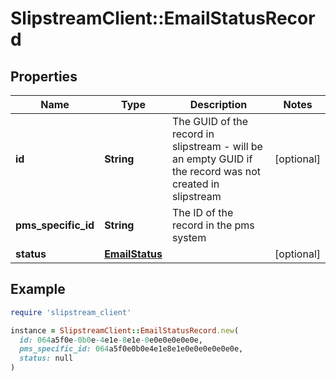 # SlipstreamClient::EmailStatusRecord

## Properties

| Name | Type | Description | Notes |
| ---- | ---- | ----------- | ----- |
| **id** | **String** | The GUID of the record in slipstream - will be an empty GUID if the record was not created in slipstream | [optional] |
| **pms_specific_id** | **String** | The ID of the record in the pms system |  |
| **status** | [**EmailStatus**](EmailStatus.md) |  | [optional] |

## Example

```ruby
require 'slipstream_client'

instance = SlipstreamClient::EmailStatusRecord.new(
  id: 064a5f0e-0b0e-4e1e-8e1e-0e0e0e0e0e0e,
  pms_specific_id: 064a5f0e0b0e4e1e8e1e0e0e0e0e0e0e,
  status: null
)
```

